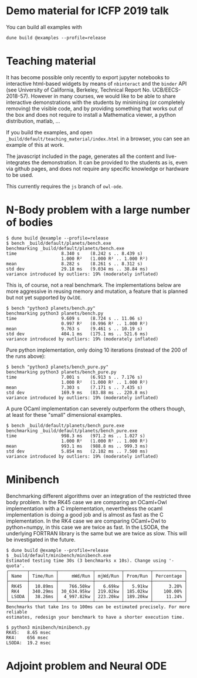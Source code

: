 # Demo material for ICFP 2019 talk

You can build all examples with
```
dune build @examples --profile=release
```

# Teaching material

It has become possible only recently to export jupyter notebooks to interactive html-based widgets by means of `nbinteract` and the `binder` API (see University of California, Berkeley,
Technical Report No. UCB/EECS-2018-57). However in many courses, we would like to be able to share interactive demonstrations with the students by minimising (or completely removing) the visible code, and by providing something that works out of the box and does not require to install a Mathematica viewer, a python distribution, matlab, ...

If you build the examples, and open `_build/default/teaching_material/index.html` in a browser, you can see an example of this at work.

The javascript included in the page, generates all the content and live-integrates the demonstration. It can be provided to the students as is, even via github pages, and does not require any specific knowledge or hardware to be used.

This currently requires the `js` branch of `owl-ode`.

# N-Body problem with a large number of bodies

```
$ dune build @example --profile=release
$ bench _build/default/planets/bench.exe
benchmarking _build/default/planets/bench.exe
time                 8.340 s    (8.242 s .. 8.439 s)
                     1.000 R²   (1.000 R² .. 1.000 R²)
mean                 8.282 s    (8.261 s .. 8.312 s)
std dev              29.18 ms   (9.034 ms .. 38.84 ms)
variance introduced by outliers: 19% (moderately inflated)
```

This is, of course, not a real benchmark. The implementations below are more aggressive in reusing memory and mutation, a feature that is planned but not yet supported by `OwlDE`.

```
$ bench "python3 planets/bench.py"
benchmarking python3 planets/bench.py
time                 9.609 s    (8.724 s .. 11.06 s)
                     0.997 R²   (0.996 R² .. 1.000 R²)
mean                 9.763 s    (9.461 s .. 10.19 s)
std dev              404.1 ms   (175.1 ms .. 521.6 ms)
variance introduced by outliers: 19% (moderately inflated)
```

Pure python implementation, only doing 10 iterations (instead of the 200 of the runs above):
```
$ bench "python3 planets/bench_pure.py"
benchmarking python3 planets/bench_pure.py
time                 7.001 s    (6.913 s .. 7.176 s)
                     1.000 R²   (1.000 R² .. 1.000 R²)
mean                 7.303 s    (7.171 s .. 7.435 s)
std dev              169.9 ms   (83.88 ms .. 220.8 ms)
variance introduced by outliers: 19% (moderately inflated)
```

A pure OCaml implementation can severely outperform the others though, at least for these "small" dimensional examples.
```
$ bench _build/default/planets/bench_pure.exe
benchmarking _build/default/planets/bench_pure.exe
time                 998.3 ms   (971.2 ms .. 1.027 s)
                     1.000 R²   (1.000 R² .. 1.000 R²)
mean                 993.1 ms   (988.8 ms .. 999.3 ms)
std dev              5.854 ms   (2.102 ms .. 7.500 ms)
variance introduced by outliers: 19% (moderately inflated)
```

# Minibench

Benchmarking different algorithms over an integration of the restricted three body problem.
In the RK45 case we are comparing an OCaml+Owl implementation with a C implementation, nevertheless the ocaml implementation is doing a good job and is almost as fast as the C implementation.
In the RK4 case we are comparing OCaml+Owl to python+numpy, in this case we are twice as fast.
In the LSODA, the underlying FORTRAN library is the same but we are twice as slow. This will be investigated in the future.

```
$ dune build @example --profile=release
$ _build/default/minibench/minibench.exe 
Estimated testing time 30s (3 benchmarks x 10s). Change using '-quota'.
┌───────┬──────────┬─────────────┬──────────┬──────────┬────────────┐
│ Name  │ Time/Run │     mWd/Run │ mjWd/Run │ Prom/Run │ Percentage │
├───────┼──────────┼─────────────┼──────────┼──────────┼────────────┤
│ RK45  │  10.89ms │    766.50kw │   6.69kw │   5.91kw │      3.20% │
│ RK4   │ 340.29ms │ 30_634.95kw │ 219.02kw │ 185.02kw │    100.00% │
│ LSODA │  38.26ms │  4_997.82kw │ 223.20kw │ 189.20kw │     11.24% │
└───────┴──────────┴─────────────┴──────────┴──────────┴────────────┘
Benchmarks that take 1ns to 100ms can be estimated precisely. For more reliable 
estimates, redesign your benchmark to have a shorter execution time.

$ python3 minibench/minibench.py
RK45:	8.65 msec
RK4:	656 msec
LSODA:	19.2 msec
```

# Adjoint problem and Neural ODE
